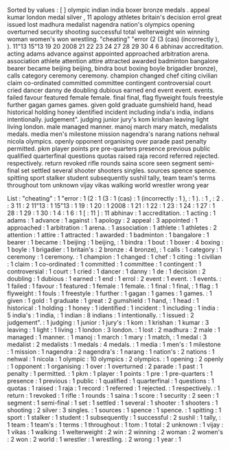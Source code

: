 Sorted by values :
[ ] olympic indian india boxer bronze medals . appeal kumar london medal silver , 11 apology athletes britain's decision errol great issued lost madhura medalist nagendra nation's olympics opening overturned security shooting successful total welterweight win winning woman women's won wrestling. "cheating" "error (2 (3 (cas) (incorrectly ), ). 11"13 15"13 19 20 2008 21 22 23 24 27 28 29 30 4 6 abhinav accreditation. acting adams advance against appointed approached arbitration arena. association athlete attention attire attracted awarded badminton bangalore bearer became beijing beijing, bindra bout boxing boyle brigadier bronze), calls category ceremony ceremony. champion changed chef citing civilian claim co-ordinated committed committee contingent controversial court cried dancer danny de doubling dubious earned end event event. events. failed favour featured female female. final final, flag flyweight fouls freestyle further gagan games games. given gold graduate gumshield hand, head historical holding honey identified incident including india's india, indians intentionally. judgement". judging junior jury's kom krishan leaving light living london. male managed manner. manoj march mary match, medalists medals. media men's milestone mission nagendra's narang nations nehwal nicola olympics. openly opponent organising over parade past penalty permitted. pkm player points pre pre-quarters presence previous public qualified quarterfinal questions quotas raised raja record referred rejected. respectively. return revoked rifle rounds saina score seen segment semi-final set settled several shooter shooters singles. sources spence spence. spitting sport stalker student subsequently sushil tally, team team's terms throughout tom unknown vijay vikas walking world wrestler wrong year 

List :
"cheating" : 1
"error : 1
(2 : 1
(3 : 1
(cas) : 1
(incorrectly : 1
), : 1
). : 1
, : 2
. : 3
11 : 2
11"13 : 1
15"13 : 1
19 : 1
20 : 1
2008 : 1
21 : 1
22 : 1
23 : 1
24 : 1
27 : 1
28 : 1
29 : 1
30 : 1
4 : 1
6 : 1
[ : 11
] : 11
abhinav : 1
accreditation. : 1
acting : 1
adams : 1
advance : 1
against : 1
apology : 2
appeal : 3
appointed : 1
approached : 1
arbitration : 1
arena. : 1
association : 1
athlete : 1
athletes : 2
attention : 1
attire : 1
attracted : 1
awarded : 1
badminton : 1
bangalore : 1
bearer : 1
became : 1
beijing : 1
beijing, : 1
bindra : 1
bout : 1
boxer : 4
boxing : 1
boyle : 1
brigadier : 1
britain's : 2
bronze : 4
bronze), : 1
calls : 1
category : 1
ceremony : 1
ceremony. : 1
champion : 1
changed : 1
chef : 1
citing : 1
civilian : 1
claim : 1
co-ordinated : 1
committed : 1
committee : 1
contingent : 1
controversial : 1
court : 1
cried : 1
dancer : 1
danny : 1
de : 1
decision : 2
doubling : 1
dubious : 1
earned : 1
end : 1
errol : 2
event : 1
event. : 1
events. : 1
failed : 1
favour : 1
featured : 1
female : 1
female. : 1
final : 1
final, : 1
flag : 1
flyweight : 1
fouls : 1
freestyle : 1
further : 1
gagan : 1
games : 1
games. : 1
given : 1
gold : 1
graduate : 1
great : 2
gumshield : 1
hand, : 1
head : 1
historical : 1
holding : 1
honey : 1
identified : 1
incident : 1
including : 1
india : 5
india's : 1
india, : 1
indian : 8
indians : 1
intentionally. : 1
issued : 2
judgement". : 1
judging : 1
junior : 1
jury's : 1
kom : 1
krishan : 1
kumar : 3
leaving : 1
light : 1
living : 1
london : 3
london. : 1
lost : 2
madhura : 2
male : 1
managed : 1
manner. : 1
manoj : 1
march : 1
mary : 1
match, : 1
medal : 3
medalist : 2
medalists : 1
medals : 4
medals. : 1
media : 1
men's : 1
milestone : 1
mission : 1
nagendra : 2
nagendra's : 1
narang : 1
nation's : 2
nations : 1
nehwal : 1
nicola : 1
olympic : 10
olympics : 2
olympics. : 1
opening : 2
openly : 1
opponent : 1
organising : 1
over : 1
overturned : 2
parade : 1
past : 1
penalty : 1
permitted. : 1
pkm : 1
player : 1
points : 1
pre : 1
pre-quarters : 1
presence : 1
previous : 1
public : 1
qualified : 1
quarterfinal : 1
questions : 1
quotas : 1
raised : 1
raja : 1
record : 1
referred : 1
rejected. : 1
respectively. : 1
return : 1
revoked : 1
rifle : 1
rounds : 1
saina : 1
score : 1
security : 2
seen : 1
segment : 1
semi-final : 1
set : 1
settled : 1
several : 1
shooter : 1
shooters : 1
shooting : 2
silver : 3
singles. : 1
sources : 1
spence : 1
spence. : 1
spitting : 1
sport : 1
stalker : 1
student : 1
subsequently : 1
successful : 2
sushil : 1
tally, : 1
team : 1
team's : 1
terms : 1
throughout : 1
tom : 1
total : 2
unknown : 1
vijay : 1
vikas : 1
walking : 1
welterweight : 2
win : 2
winning : 2
woman : 2
women's : 2
won : 2
world : 1
wrestler : 1
wrestling. : 2
wrong : 1
year : 1
